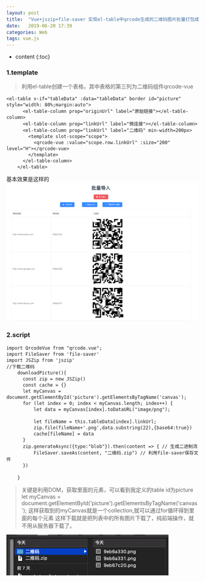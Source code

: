 ```yaml
---
layout: post
title:  "Vue+jszip+file-saver 实现el-table中qrcode生成的二维码图片批量打包成zip下载"
date:   2019-06-20 17:39
categories: Web
tags: vue.js
---
```


* content
{:toc}

### 1.template

>利用el-table创建一个表格，其中表格的第三列为二维码组件qrcode-vue
```
<el-table v-if="tableData" :data="tableData" border id="picture" style="width: 80%;margin:auto">
      <el-table-column prop="originUrl" label="原始链接"></el-table-column>
      <el-table-column prop="linkUrl" label="微连接"></el-table-column>
      <el-table-column prop="linkUrl" label="二维码" min-width=200px>
        <template slot-scope="scope">
          <qrcode-vue :value="scope.row.linkUrl" :size="200" level="H"></qrcode-vue>
        </template>
      </el-table-column>
    </el-table>
```
基本效果是这样的
![template.png](https://github.com/JianghongJohn/jianghongjohn.github.io/blob/master/resource/web_zip1.png?raw=true)

### 2.script
```
import QrcodeVue from "qrcode.vue";
import FileSaver from 'file-saver'
import JSZip from 'jszip'
//下载二维码
    downloadPicture(){
      const zip = new JSZip()
      const cache = {}
      let myCanvas = document.getElementById('picture').getElementsByTagName('canvas');
      for (let index = 0; index < myCanvas.length; index++) {
          let data = myCanvas[index].toDataURL("image/png");

          let fileName = this.tableData[index].linkUrl;
          zip.file(fileName+'.png',data.substring(22),{base64:true})
          cache[fileName] = data
      }
      zip.generateAsync({type:"blob"}).then(content => { // 生成二进制流
          FileSaver.saveAs(content, "二维码.zip") // 利用file-saver保存文件
      })
      
    }
```
>关键是利用DOM，获取里面的元素，可以看到我定义的table id为picture
let myCanvas = document.getElementById('picture').getElementsByTagName('canvas');
这样获取到的myCanvas就是一个collection,就可以通过for循环得到里面的每个元素
这样下载就是把列表中的所有图片下载了，纯前端操作，就不用从服务器下载了。

![result.jpeg](https://github.com/JianghongJohn/jianghongjohn.github.io/blob/master/resource/web_zip2.jpg?raw=true)
